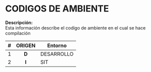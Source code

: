 # CODIGOS DE AMBIENTE

**Descripción:**  
Esta información describe el codigo de ambiente en el cual se hace compilación


| #  | **ORIGEN** | Entorno |
|----|:-------:|-------------|
| 1  | **D** | DESARROLLO |
| 2  | **I** | SIT |
